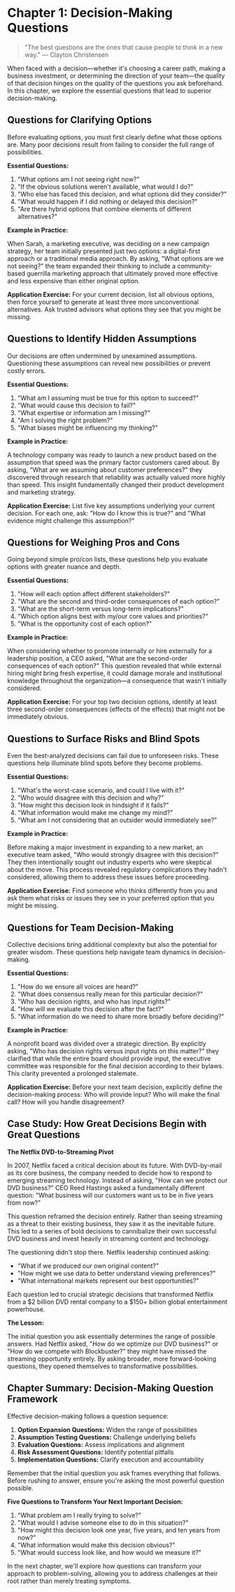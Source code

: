# Chapter 1: Decision-Making Questions

> "The best questions are the ones that cause people to think in a new way." — Clayton Christensen

When faced with a decision—whether it's choosing a career path, making a business investment, or determining the direction of your team—the quality of that decision hinges on the quality of the questions you ask beforehand. In this chapter, we explore the essential questions that lead to superior decision-making.

## Questions for Clarifying Options

Before evaluating options, you must first clearly define what those options are. Many poor decisions result from failing to consider the full range of possibilities.

**Essential Questions:**
1. "What options am I not seeing right now?"
2. "If the obvious solutions weren't available, what would I do?"
3. "Who else has faced this decision, and what options did they consider?"
4. "What would happen if I did nothing or delayed this decision?"
5. "Are there hybrid options that combine elements of different alternatives?"

**Example in Practice:**

When Sarah, a marketing executive, was deciding on a new campaign strategy, her team initially presented just two options: a digital-first approach or a traditional media approach. By asking, "What options are we not seeing?" the team expanded their thinking to include a community-based guerrilla marketing approach that ultimately proved more effective and less expensive than either original option.

**Application Exercise:**
For your current decision, list all obvious options, then force yourself to generate at least three more unconventional alternatives. Ask trusted advisors what options they see that you might be missing.

## Questions to Identify Hidden Assumptions

Our decisions are often undermined by unexamined assumptions. Questioning these assumptions can reveal new possibilities or prevent costly errors.

**Essential Questions:**
1. "What am I assuming must be true for this option to succeed?"
2. "What would cause this decision to fail?"
3. "What expertise or information am I missing?"
4. "Am I solving the right problem?"
5. "What biases might be influencing my thinking?"

**Example in Practice:**

A technology company was ready to launch a new product based on the assumption that speed was the primary factor customers cared about. By asking, "What are we assuming about customer preferences?" they discovered through research that reliability was actually valued more highly than speed. This insight fundamentally changed their product development and marketing strategy.

**Application Exercise:**
List five key assumptions underlying your current decision. For each one, ask: "How do I know this is true?" and "What evidence might challenge this assumption?"

## Questions for Weighing Pros and Cons

Going beyond simple pro/con lists, these questions help you evaluate options with greater nuance and depth.

**Essential Questions:**
1. "How will each option affect different stakeholders?"
2. "What are the second and third-order consequences of each option?"
3. "What are the short-term versus long-term implications?"
4. "Which option aligns best with my/our core values and priorities?"
5. "What is the opportunity cost of each option?"

**Example in Practice:**

When considering whether to promote internally or hire externally for a leadership position, a CEO asked, "What are the second-order consequences of each option?" This question revealed that while external hiring might bring fresh expertise, it could damage morale and institutional knowledge throughout the organization—a consequence that wasn't initially considered.

**Application Exercise:**
For your top two decision options, identify at least three second-order consequences (effects of the effects) that might not be immediately obvious.

## Questions to Surface Risks and Blind Spots

Even the best-analyzed decisions can fail due to unforeseen risks. These questions help illuminate blind spots before they become problems.

**Essential Questions:**
1. "What's the worst-case scenario, and could I live with it?"
2. "Who would disagree with this decision and why?"
3. "How might this decision look in hindsight if it fails?"
4. "What information would make me change my mind?"
5. "What am I not considering that an outsider would immediately see?"

**Example in Practice:**

Before making a major investment in expanding to a new market, an executive team asked, "Who would strongly disagree with this decision?" They then intentionally sought out industry experts who were skeptical about the move. This process revealed regulatory complications they hadn't considered, allowing them to address these issues before proceeding.

**Application Exercise:**
Find someone who thinks differently from you and ask them what risks or issues they see in your preferred option that you might be missing.

## Questions for Team Decision-Making

Collective decisions bring additional complexity but also the potential for greater wisdom. These questions help navigate team dynamics in decision-making.

**Essential Questions:**
1. "How do we ensure all voices are heard?"
2. "What does consensus really mean for this particular decision?"
3. "Who has decision rights, and who has input rights?"
4. "How will we evaluate this decision after the fact?"
5. "What information do we need to share more broadly before deciding?"

**Example in Practice:**

A nonprofit board was divided over a strategic direction. By explicitly asking, "Who has decision rights versus input rights on this matter?" they clarified that while the entire board should provide input, the executive committee was responsible for the final decision according to their bylaws. This clarity prevented a prolonged stalemate.

**Application Exercise:**
Before your next team decision, explicitly define the decision-making process: Who will provide input? Who will make the final call? How will you handle disagreement?

## Case Study: How Great Decisions Begin with Great Questions

**The Netflix DVD-to-Streaming Pivot**

In 2007, Netflix faced a critical decision about its future. With DVD-by-mail as its core business, the company needed to decide how to respond to emerging streaming technology. Instead of asking, "How can we protect our DVD business?" CEO Reed Hastings asked a fundamentally different question: "What business will our customers want us to be in five years from now?"

This question reframed the decision entirely. Rather than seeing streaming as a threat to their existing business, they saw it as the inevitable future. This led to a series of bold decisions to cannibalize their own successful DVD business and invest heavily in streaming content and technology.

The questioning didn't stop there. Netflix leadership continued asking:
- "What if we produced our own original content?"
- "How might we use data to better understand viewing preferences?"
- "What international markets represent our best opportunities?"

Each question led to crucial strategic decisions that transformed Netflix from a $2 billion DVD rental company to a $150+ billion global entertainment powerhouse.

**The Lesson:**

The initial question you ask essentially determines the range of possible answers. Had Netflix asked, "How do we optimize our DVD business?" or "How do we compete with Blockbuster?" they might have missed the streaming opportunity entirely. By asking broader, more forward-looking questions, they opened themselves to transformative possibilities.

## Chapter Summary: Decision-Making Question Framework

Effective decision-making follows a question sequence:

1. **Option Expansion Questions:** Widen the range of possibilities
2. **Assumption Testing Questions:** Challenge underlying beliefs
3. **Evaluation Questions:** Assess implications and alignment
4. **Risk Assessment Questions:** Identify potential pitfalls
5. **Implementation Questions:** Clarify execution and accountability

Remember that the initial question you ask frames everything that follows. Before rushing to answer, ensure you're asking the most powerful question possible.

**Five Questions to Transform Your Next Important Decision:**
1. "What problem am I really trying to solve?"
2. "What would I advise someone else to do in this situation?"
3. "How might this decision look one year, five years, and ten years from now?"
4. "What information would make this decision obvious?"
5. "What would success look like, and how would we measure it?"

In the next chapter, we'll explore how questions can transform your approach to problem-solving, allowing you to address challenges at their root rather than merely treating symptoms. 